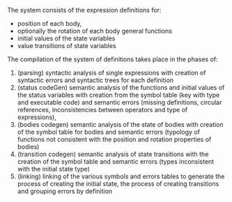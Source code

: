 The system consists of the expression definitions for:

- position of each body,
- optionally the rotation of each body general functions
- initial values ​​of the state variables
- value transitions of state variables

The compilation of the system of definitions takes place in the phases of:

1. (parsing) syntactic analysis of single expressions with creation of syntactic errors and syntactic trees for each definition
2. (status codeGen) semantic analysis of the functions and initial values ​​of the status variables with creation from the symbol table (key with type and executable code) and semantic errors (missing definitions, circular references, inconsistencies between operators and type of expressions),
3. (bodies codegen) semantic analysis of the state of bodies with creation of the symbol table for bodies and semantic errors (typology of functions not consistent with the position and rotation properties of bodies)
4. (transition codegen) semantic analysis of state transitions with the creation of the symbol table and semantic errors (types inconsistent with the initial state type)
5. (linking) linking of the various symbols and errors tables to generate the process of creating the initial state, the process of creating transitions and grouping errors by definition
